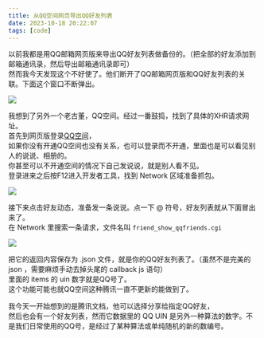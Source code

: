 ```yaml
---
title: 从QQ空间网页导出QQ好友列表
date: 2023-10-18 20:22:07
tags: [code]
---
```

以前我都是用QQ邮箱网页版来导出QQ好友列表做备份的。（把全部的好友添加到邮箱通讯录，然后导出邮箱通讯录即可）   
然而我今天发现这个不好使了。他们断开了QQ邮箱网页版和QQ好友列表的关联。下面这个窗口不断弹出。  

![](/image/qqexport1.png)  

我想到了另外一个老古董，QQ空间。经过一番鼓捣，找到了具体的XHR请求网址。  
首先到网页版登录[QQ空间](https://i.qq.com/)，  
如果你没有开通QQ空间也没有关系，也可以登录而不开通，里面也是可以看见别人的说说、相册的。  
你甚至可以不开通空间的情况下自己发说说，就是别人看不见。  
登录进来之后按F12进入开发者工具，找到 Network 区域准备抓包。  

![](/image/qqexport2.png)   

接下来点击好友动态，准备发一条说说。点一下 @ 符号，好友列表就从下面冒出来了。  
在 Network 里搜索一条请求，文件名叫 `friend_show_qqfriends.cgi`    

![](/image/qqexport3.png)   

把它的返回内容保存为 .json 文件，就是你的QQ好友列表了。（虽然不是完美的 json ，需要麻烦手动去掉头尾的 callback js 语句）  
里面的 items 的 uin 数字就是QQ号了。  
这个功能可能也就QQ空间这种腾讯一直不更新的能做到了。   

我今天一开始想到的是腾讯文档，他可以选择分享给指定QQ好友，  
然后也会有一个好友列表，然而它数据里的 QQ UIN 是另外一种算法的数字。不是我们日常使用的QQ号，是经过了某种算法或单纯随机的新的数编号。   
